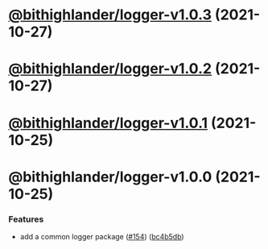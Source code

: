 # [@bithighlander/logger-v1.0.3](https://github.com/shapeshift/lib/compare/@bithighlander/logger-v1.0.2...@bithighlander/logger-v1.0.3) (2021-10-27)

# [@bithighlander/logger-v1.0.2](https://github.com/shapeshift/lib/compare/@bithighlander/logger-v1.0.1...@bithighlander/logger-v1.0.2) (2021-10-27)

# [@bithighlander/logger-v1.0.1](https://github.com/shapeshift/lib/compare/@bithighlander/logger-v1.0.0...@bithighlander/logger-v1.0.1) (2021-10-25)

# @bithighlander/logger-v1.0.0 (2021-10-25)


### Features

* add a common logger package ([#154](https://github.com/shapeshift/lib/issues/154)) ([bc4b5db](https://github.com/shapeshift/lib/commit/bc4b5db34077fd2a1e0f83e99678e798c289bc94))
